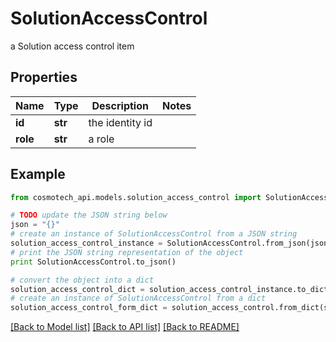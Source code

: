 # SolutionAccessControl

a Solution access control item

## Properties

Name | Type | Description | Notes
------------ | ------------- | ------------- | -------------
**id** | **str** | the identity id | 
**role** | **str** | a role | 

## Example

```python
from cosmotech_api.models.solution_access_control import SolutionAccessControl

# TODO update the JSON string below
json = "{}"
# create an instance of SolutionAccessControl from a JSON string
solution_access_control_instance = SolutionAccessControl.from_json(json)
# print the JSON string representation of the object
print SolutionAccessControl.to_json()

# convert the object into a dict
solution_access_control_dict = solution_access_control_instance.to_dict()
# create an instance of SolutionAccessControl from a dict
solution_access_control_form_dict = solution_access_control.from_dict(solution_access_control_dict)
```
[[Back to Model list]](../README.md#documentation-for-models) [[Back to API list]](../README.md#documentation-for-api-endpoints) [[Back to README]](../README.md)


